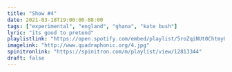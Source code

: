 ```yaml
---
title: "Show #4"
date: 2021-03-18T19:00:00-08:00
tags: ["experimental", "england", "ghana", "kate bush"]
lyric: "its good to pretend"
playlistlink: "https://open.spotify.com/embed/playlist/5roZqiNUt0ChtmyUMCs9c5"
imagelink: "http://www.quadraphonic.org/4.jpg"
spinitronlink: "https://spinitron.com/m/playlist/view/12813344"
draft: false
---
```

